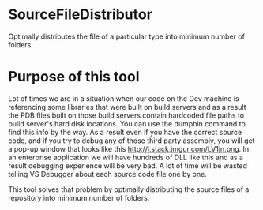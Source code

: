 # SourceFileDistributor
Optimally distributes the file of a particular type into minimum number of folders.

# Purpose of this tool
Lot of times we are in a situation when our code on the Dev machine is referencing some libraries that were built on build servers and as a result the PDB files built on those build servers contain hardcoded file paths to build server's hard disk locations. You can use the dumpbin command to find this info by the way. As a result even if you have the correct source code, and if you try to debug any of those third party assembly, you will get a pop-up window that looks like this http://i.stack.imgur.com/LV1jn.png. In an enterprise application we will have hundreds of DLL like this and as a result debugging experience will be very bad. A lot of time will be wasted telling VS Debugger about each source code file one by one.

This tool solves that problem by optimally distributing the source files of a repository into minimum number of folders.
